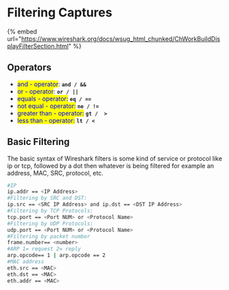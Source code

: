 # Filtering Captures

{% embed url="https://www.wireshark.org/docs/wsug_html_chunked/ChWorkBuildDisplayFilterSection.html" %}

## Operators

* <mark style="color:blue;">and - operator</mark>: **`and / &&`**
* <mark style="color:blue;">or - operator</mark>: **`or / ||`**
* <mark style="color:blue;">equals - operator:</mark> **`eq / ==`**
* <mark style="color:blue;">not equal - operator:</mark> **`ne / !=`**
* <mark style="color:blue;">greater than - operator:</mark> **`gt /  >`**
* <mark style="color:blue;">less than - operator:</mark> **`lt / <`**

## Basic Filtering

The basic syntax of Wireshark filters is some kind of service or protocol like ip or tcp, followed by a dot then whatever is being filtered for example an address, MAC, SRC, protocol, etc.

```bash
#IP
ip.addr == <IP Address>
#Filtering by SRC and DST:
ip.src == <SRC IP Address> and ip.dst == <DST IP Address> 
#Filtering by TCP Protocols:
tcp.port == <Port NUM> or <Protocol Name>
#Filtering by UDP Protocols:
udp.port == <Port NUM> or <Protocol Name>
#Filtering by packet number
frame.number== <number>
#ARP 1= request 2= reply
arp.opcode== 1 | arp.opcode == 2
#MAC address
eth.src == <MAC> 
eth.dst == <MAC>
eth.addr == <MAC>
```
